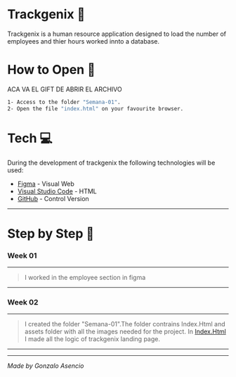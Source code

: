 # Trackgenix 🚀

Trackgenix is a human resource application designed to load the number of employees and thier hours worked innto a database.

# How to Open 📂
ACA VA EL GIFT DE ABRIR EL ARCHIVO
```bash
1- Access to the folder "Semana-01".
2- Open the file "index.html" on your favourite browser.
```
# Tech 💻
During the development of trackgenix the following technologies will be used:

- [Figma](https://www.figma.com/) - Visual Web
- [Visual Studio Code](https://code.visualstudio.com) - HTML
- [GitHub](https://github.com) - Control Version

---------------

# Step by Step 👣
 
 ### __Week 01__
*** 
>I worked in the employee section in figma
***

 ### __Week 02__
*** 
>I created the folder "Semana-01".The folder contrains Index.Html and assets folder with all the images needed for the project.
 In [Index.Html](https://github.com/GonzaloAsencio/BaSP-A2022-Etapa-1/blob/master/Semana-01/index.html) I made all the logic of trackgenix landing page.
>
***
***
*Made by Gonzalo Asencio*
